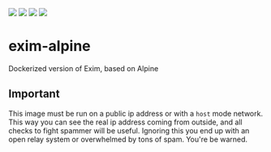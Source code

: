 [![](https://images.microbadger.com/badges/version/neomediatech/exim-alpine.svg)](https://microbadger.com/images/neomediatech/exim-alpine)
[![](https://images.microbadger.com/badges/image/neomediatech/exim-alpine.svg)](https://microbadger.com/images/neomediatech/exim-alpine)
![](https://img.shields.io/github/last-commit/Neomediatech/exim-alpine.svg?style=plastic)
![](https://img.shields.io/github/repo-size/Neomediatech/exim-alpine.svg?style=plastic)

# exim-alpine
Dockerized version of Exim, based on Alpine

## Important
This image must be run on a public ip address or with a `host` mode network. This way you can see the real ip address coming from outside, and all checks to fight spammer will be useful. Ignoring this you end up with an open relay system or overwhelmed by tons of spam. You're be warned.

